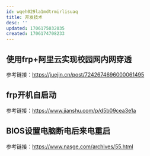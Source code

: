 ```yaml
---
id: wqeh029la1mdtrmirlisuaq
title: 开发技术
desc: ''
updated: 1706175032035
created: 1706174708233
---
```


## 使用frp+阿里云实现校园网内网穿透

参考链接：https://juejin.cn/post/7242674696000061495



## frp开机自启动

参考链接：https://www.jianshu.com/p/d5b09cea3e1a


## BIOS设置电脑断电后来电重启

参考链接：https://www.nasge.com/archives/55.html